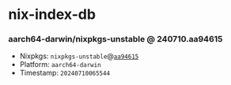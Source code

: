 # nix-index-db
### aarch64-darwin/nixpkgs-unstable @ 240710.aa94615
- Nixpkgs: `nixpkgs-unstable`@[`aa94615`](https://github.com/NixOS/nixpkgs/commit/aa9461550594533c29866d42f861b6ff079a7fb6)
- Platform: `aarch64-darwin`
- Timestamp: `20240710065544`
